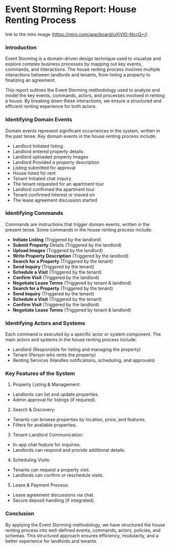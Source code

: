 # Event Storming Report: House Renting Process

link to the miro image (https://miro.com/app/board/uXjVIO-NccQ=/)

### Introduction
Event Storming is a domain-driven design technique used to visualize and explore complex business processes by mapping out key events, commands, and interactions. The house renting process involves multiple interactions between landlords and tenants, from listing a property to finalizing an agreement.

This report outlines the Event Storming methodology used to analyze and model the key events, commands, actors, and processes involved in renting a house. By breaking down these interactions, we ensure a structured and efficient renting experience for both actors.

### Identifying Domain Events
Domain events represent significant occurrences in the system, written in the past tense. Key domain events in the house renting process include:

- Landlord Initiated listing
- Landlord entered property details
- Landlord uploaded property Images
- Landlord Provided a property description
- Listing submitted for approval
- House listed for rent
- Tenant Initiated chat inquiry
- The tenant requested for an apartment tour
- Landlord confirmed the apartment tour
- Tenant confirmed Interest or moved on
- The lease agreement discussion started

### Identifying Commands
Commands are instructions that trigger domain events, written in the present tense. Some commands in the house renting process include:

- **Initiate Listing** (Triggered by the landlord)
- **Submit Property** Details (Triggered by the landlord)
- **Upload Images** (Triggered by the landlord)
- **Write Property Description** (Triggered by the landlord)
- **Search for a Property** (Triggered by the tenant)
- **Send Inquiry** (Triggered by the tenant)
- **Schedule a Visit** (Triggered by the tenant)
- **Confirm Visit** (Triggered by the landlord)
- **Negotiate Lease Terms** (Triggered by tenant & landlord)
- **Search for a Property** (Triggered by the tenant)
- **Send Inquiry** (Triggered by the tenant)
- **Schedule a Visit** (Triggered by the tenant)
- **Confirm Visit** (Triggered by the landlord)
- **Negotiate Lease Terms** (Triggered by tenant & landlord)

### Identifying Actors and Systems
Each command is executed by a specific actor or system component. The main actors and systems in the house renting process include:

- Landlord (Responsible for listing and managing the property)
- Tenant (Person who rents the property)
- Renting Services (Handles notifications, scheduling, and approvals)

### Key Features of the System
1. Property Listing & Management:
- Landlords can list and update properties.
- Admin approval for listings (if required).
2. Search & Discovery:
- Tenants can browse properties by location, price, and features.
- Filters for available properties.
3. Tenant-Landlord Communication:
- In-app chat feature for inquiries.
- Landlords can respond and provide additional details.
4. Scheduling Visits:
- Tenants can request a property visit.
- Landlords can confirm or reschedule visits.
5. Lease & Payment Process:
- Lease agreement discussions via chat.
- Secure deposit handling (if integrated).

### Conclusion
By applying the Event Storming methodology, we have structured the house renting process into well-defined events, commands, actors, policies, and schemas. This structured approach ensures efficiency, modularity, and a better experience for landlords and tenants.
